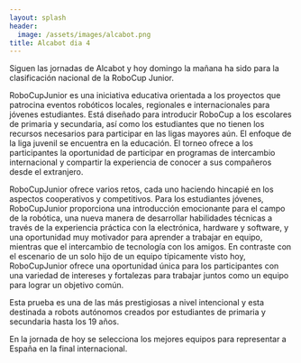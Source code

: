 ```yaml
---
layout: splash
header:
  image: /assets/images/alcabot.png
title: Alcabot dia 4
---
```


Siguen las jornadas de Alcabot y hoy domingo la mañana ha sido para la clasificación nacional de la RoboCup Junior.


RoboCupJunior es una iniciativa educativa orientada a los proyectos que patrocina eventos robóticos locales, regionales e internacionales para jóvenes estudiantes. Está diseñado para introducir RoboCup a los escolares de primaria y secundaria, así como los estudiantes que no tienen los recursos necesarios para participar en las ligas mayores aún. El enfoque de la liga juvenil se encuentra en la educación. El torneo ofrece a los participantes la oportunidad de participar en programas de intercambio internacional y compartir la experiencia de conocer a sus compañeros desde el extranjero.

RoboCupJunior ofrece varios retos, cada uno haciendo hincapié en los aspectos cooperativos y competitivos. Para los estudiantes jóvenes, RoboCupJunior proporciona una introducción emocionante para el campo de la robótica, una nueva manera de desarrollar habilidades técnicas a través de la experiencia práctica con la electrónica, hardware y software, y una oportunidad muy motivador para aprender a trabajar en equipo, mientras que el intercambio de tecnología con los amigos. En contraste con el escenario de un solo hijo de un equipo típicamente visto hoy, RoboCupJunior ofrece una oportunidad única para los participantes con una variedad de intereses y fortalezas para trabajar juntos como un equipo para lograr un objetivo común.

Esta prueba es una de las más prestigiosas a nivel intencional y esta destinada a robots autónomos creados por estudiantes de primaria y secundaria hasta los 19 años.

En la jornada de hoy se selecciona los mejores equipos para representar a España  en la final internacional.